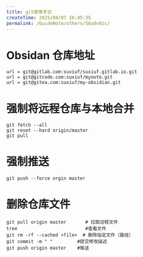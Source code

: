 ```yaml
---
title: git使用手记
createTime: 2025/04/07 16:45:35
permalink: /GuideNote/others/56udv8zc/
---
```

# Obsidan  仓库地址

```vim
url = git@gitlab.com:suxiuf/suxiuf.gitlab.io.git
url = git@gitcode.com:suxiuf/mynote.git
url = git@gitea.com:suxiuf/my-obsidian.git
```

# 强制将远程仓库与本地合并

```git
git fetch --all
git reset --hard origin/master
git pull
```

# 强制推送

```git
git push --force orgin master
```

# 删除仓库文件
```git
git pull origin master       # 拉取远程文件
tree                         #查看文件
git rm -rf --cached <file>  # 删除指定文件（路径）
git commit -m " "         #提交修改描述
git push origin master    #推送
```